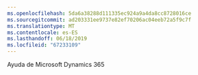 ```yaml
---
ms.openlocfilehash: 5da6a38288d111335ec924a9a4da8cc8728016ce
ms.sourcegitcommit: ad203331ee9737e82ef70206ac04eeb72a5f9c7f
ms.translationtype: MT
ms.contentlocale: es-ES
ms.lasthandoff: 06/18/2019
ms.locfileid: "67233109"
---
```

Ayuda de Microsoft Dynamics 365